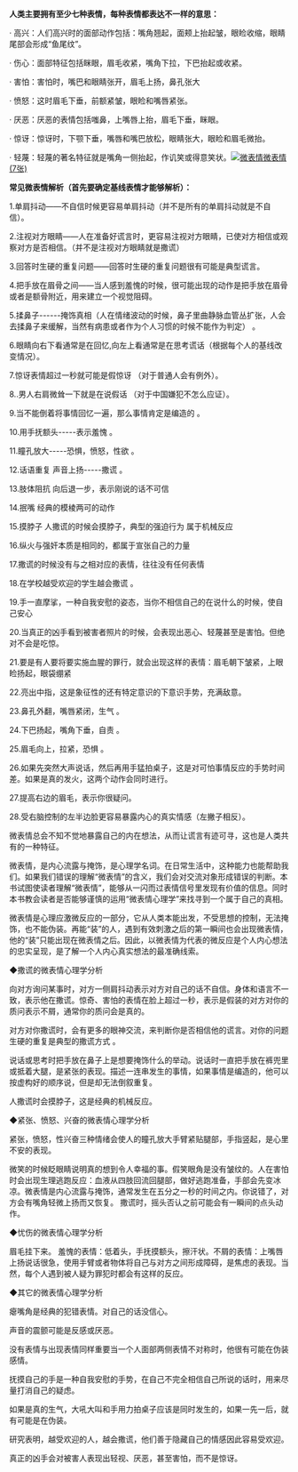 

**人类主要拥有至少七种表情，每种表情都表达不一样的意思：**

· 高兴：人们高兴时的面部动作包括：嘴角翘起，面颊上抬起皱，眼睑收缩，眼睛尾部会形成“鱼尾纹”。

· 伤心：面部特征包括眯眼，眉毛收紧，嘴角下拉，下巴抬起或收紧。

· 害怕：害怕时，嘴巴和眼睛张开，眉毛上扬，鼻孔张大

· 愤怒：这时眉毛下垂，前额紧皱，眼睑和嘴唇紧张。

· 厌恶：厌恶的表情包括嗤鼻，上嘴唇上抬，眉毛下垂，眯眼。

· 惊讶：惊讶时，下颚下垂，嘴唇和嘴巴放松，眼睛张大，眼睑和眉毛微抬。

· 轻蔑：轻蔑的著名特征就是嘴角一侧抬起，作讥笑或得意笑状。[![微表情](https://bkimg.cdn.bcebos.com/pic/77c6a7efce1b9d168c7cb2fff3deb48f8d5464f0?x-bce-process=image/resize,m_lfit,w_220,h_220,limit_1)微表情(7张)](https://baike.baidu.com/pic/微表情/21779/2620208/77c6a7efce1b9d168c7cb2fff3deb48f8d5464f0?fr=lemma&ct=cover)

**常见微表情解析（首先要确定基线表情才能够解析）：**

1.单肩抖动——不自信时候更容易单肩抖动（并不是所有的单肩抖动就是不自信）。

2.注视对方眼睛——人在准备好谎言时，更容易注视对方眼睛，已使对方相信或观察对方是否相信。（并不是注视对方眼睛就是撒谎）

3.回答时生硬的重复问题——回答时生硬的重复问题很有可能是典型谎言。

4.把手放在眉骨之间——当人感到羞愧的时候，很可能出现的动作是把手放在眉骨或者是额骨附近，用来建立一个视觉阻碍。

5.揉鼻子------掩饰真相（人在情绪波动的时候，鼻子里曲静脉血管丛扩张，人会去揉鼻子来缓解，当然有病患或者作为个人习惯的时候不能作为判定） 。

6.眼睛向右下看通常是在回忆,向左上看通常是在思考谎话（根据每个人的基线改变情况）。

7.惊讶表情超过一秒就可能是假惊讶 （对于普通人会有例外）。

8..男人右肩微耸一下就是在说假话 （对于中国嫌犯不怎么应证）。

9.当不能倒着将事情回忆一遍，那么事情肯定是编造的 。

10.用手抚额头-----表示羞愧 。

11.瞳孔放大-----恐惧，愤怒，性欲 。

12.话语重复 声音上扬-----撒谎 。

13.肢体阻抗 向后退一步，表示刚说的话不可信

14.抿嘴 经典的模棱两可的动作

15.摸脖子 人撒谎的时候会摸脖子，典型的强迫行为 属于机械反应

16.纵火与强奸本质是相同的，都属于宣张自己的力量

17.撒谎的时候没有与之相对应的表情，往往没有任何表情

18.在学校越受欢迎的学生越会撒谎 。

19.手一直摩挲，一种自我安慰的姿态，当你不相信自己的在说什么的时候，使自己安心

20.当真正的凶手看到被害者照片的时候，会表现出恶心、轻蔑甚至是害怕。但绝对不会是吃惊。

21.要是有人要将要实施血腥的罪行，就会出现这样的表情：眉毛朝下皱紧，上眼睑扬起，眼袋绷紧

22.亮出中指，这是象征性的还有特定意识的下意识手势，充满敌意。

23.鼻孔外翻，嘴唇紧闭，生气 。

24.下巴扬起，嘴角下垂，自责 。

25.眉毛向上，拉紧，恐惧 。

26.如果先突然大声说话，然后再用手猛拍桌子，这是对可怕事情反应的手势时间差。如果是真的发火，这两个动作会同时进行。

27.提高右边的眉毛，表示你很疑问。

28.受右脑控制的左半边脸更容易暴露内心的真实情感（左撇子相反）。



微表情总会不知不觉地暴露自己的内在想法，从而让谎言有迹可寻，这也是人类共有的一种特征。

微表情，是内心流露与掩饰，是心理学名词。在日常生活中，这种能力也能帮助我们。如果我们错误的理解“微表情”的含义，我们会对交流对象形成错误的判断。本书试图使读者理解“微表情”，能够从一闪而过表情信号里发现有价值的信息。同时本书教会读者是否能够谨慎的运用“微表情心理学”来找寻到一个属于自己的真相。

微表情是心理应激微反应的一部分，它从人类本能出发，不受思想的控制，无法掩饰，也不能伪装。再能“装”的人，遇到有效刺激之后的第一瞬间也会出现微表情，他的“装”只能出现在微表情之后。因此，以微表情为代表的微反应是个人内心想法的忠实呈现，是了解一个人内心真实想法的最准确线索。

◆撒谎的微表情心理学分析

向对方询问某事时，对方一侧肩抖动表示对方对自己的话不自信。身体和语言不一致，表示他在撒谎。惊奇、害怕的表情在脸上超过一秒，表示是假装的对方对你的质问表示不屑，通常你的质问会是真的。

对方对你撒谎时，会有更多的眼神交流，来判断你是否相信他的谎言。对你的问题生硬的重复是典型的撒谎方式 。

说话或思考时把手放在鼻子上是想要掩饰什么的举动。说话时一直把手放在裤兜里或抵着大腿，是紧张的表现。描述一连串发生的事情，如果事情是编造的，他可以按虚构好的顺序说，但是却无法倒叙重复。

人撒谎时会摸脖子，这是经典的机械反应。

◆紧张、愤怒、兴奋的微表情心理学分析

紧张，愤怒，性兴奋三种情绪会使人的瞳孔放大手臂紧贴腿部，手指竖起，是心里不安的表现。

微笑的时候眨眼睛说明真的想到令人幸福的事。假笑眼角是没有皱纹的。人在害怕时会出现生理逃跑反应：血液从四肢回流回腿部，做好逃跑准备，手部会先变冰凉。微表情是内心流露与掩饰，通常发生在五分之一秒的时间之内。你说错了，对方会有嘴角轻微上扬而又恢复。 撒谎时，摇头否认之前可能会有一瞬间的点头动作。

◆忧伤的微表情心理学分析

眉毛挂下来。 羞愧的表情：低着头，手抚摸额头，擦汗状。不屑的表情：上嘴唇上扬说话很急，使用手臂或者物体将自己与对方之间形成障碍，是焦虑的表现。当然，每个人遇到被人疑为罪犯时都会有这样的反应。

◆其它的微表情心理学分析

瘪嘴角是经典的犯错表情。对自己的话没信心。

声音的震颤可能是反感或厌恶。

没有表情与出现表情同样重要当一个人面部两侧表情不对称时，他很有可能在伪装感情。

抚摸自己的手是一种自我安慰的手势，在自己不完全相信自己所说的话时，用来尽量打消自己的疑虑。

如果是真的生气，大吼大叫和手用力拍桌子应该是同时发生的，如果一先一后，就有可能是在伪装。

研究表明，越受欢迎的人，越会撒谎，他们善于隐藏自己的情感因此容易受欢迎。

真正的凶手会对被害人表现出轻视、厌恶，甚至害怕，而不是惊讶。